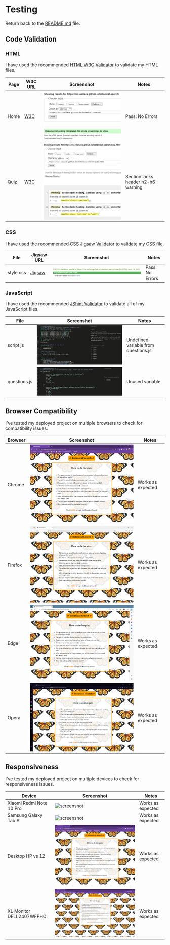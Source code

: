 # Testing

Return back to the [README.md](README.md) file.

## Code Validation

### HTML

I have used the recommended [HTML W3C Validator](https://validator.w3.org) to validate my HTML files.

| Page | W3C URL | Screenshot | Notes |
| --- | --- | --- | --- |
| Home | [W3C](https://validator.w3.org/nu/?doc=https%3A%2F%2Fnic-wallace.github.io%2Fbotanical-search%2Findex.html) | ![screenshot](documentation/html-validation-home.png) | Pass: No Errors |
| Quiz | [W3C](https://validator.w3.org/nu/?doc=https%3A%2F%2Fnic-wallace.github.io%2Fbotanical-search%2Fquiz.html) | ![screenshot](documentation/html-validation-quiz.png) | Section lacks header h2-h6 warning |

### CSS

I have used the recommended [CSS Jigsaw Validator](https://jigsaw.w3.org/css-validator) to validate my CSS file.

| File | Jigsaw URL | Screenshot | Notes |
| --- | --- | --- | --- |
| style.css | [Jigsaw](https://jigsaw.w3.org/css-validator/validator?uri=https%3A%2F%2Fnic-wallace.github.io%2Fbotanical-search%2Findex.html&profile=css3svg&usermedium=all&warning=1&vextwarning=&lang=en) | ![screenshot](documentation/css-validation.png) | Pass: No Errors |

### JavaScript

I have used the recommended [JShint Validator](https://jshint.com) to validate all of my JavaScript files.

| File | Screenshot | Notes |
| --- | --- | --- |
| script.js | ![screenshot](documentation/js-validation-script.png) | Undefined variable from questions.js |
| questions.js | ![screenshot](documentation/js-validation-questions.png) | Unused variable |

## Browser Compatibility

I've tested my deployed project on multiple browsers to check for compatibility issues.

| Browser | Screenshot | Notes |
| --- | --- | --- |
| Chrome | ![screenshot](documentation/browser-chrome.png) | Works as expected |
| Firefox | ![screenshot](documentation/browser-firefox.png) | Works as expected |
| Edge | ![screenshot](documentation/browser-edge.png) | Works as expected |
| Opera | ![screenshot](documentation/browser-opera.png) | Works as expected |

## Responsiveness

I've tested my deployed project on multiple devices to check for responsiveness issues.

| Device | Screenshot | Notes |
| --- | --- | --- |
| Xiaomi Redmi Note 10 Pro | ![screenshot](documentation/responsive-mobile.png) | Works as expected |
| Samsung Galaxy Tab A | ![screenshot](documentation/responsive-tablet.png) | Works as expected |
| Desktop HP vs 12| ![screenshot](documentation/responsive-desktop.png) | Works as expected |
| XL Monitor DELL2407WFPHC | ![screenshot](documentation/responsive-xl-monitor.png) | Works as expected |